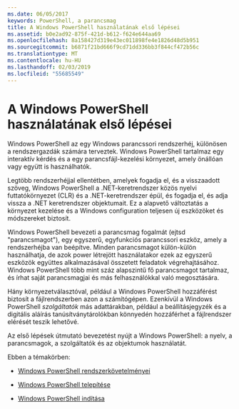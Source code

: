 ```yaml
---
ms.date: 06/05/2017
keywords: PowerShell, a parancsmag
title: A Windows PowerShell használatának első lépései
ms.assetid: b0e2ad92-875f-421d-b612-f624e644aa69
ms.openlocfilehash: 8a158427d319e43ec011898fe4e1826d48d5b951
ms.sourcegitcommit: b6871f21bd666f9cd71dd336bb3f844cf472b56c
ms.translationtype: MT
ms.contentlocale: hu-HU
ms.lasthandoff: 02/03/2019
ms.locfileid: "55685549"
---
```

# <a name="getting-started-with-windows-powershell"></a>A Windows PowerShell használatának első lépései
Windows PowerShell az egy Windows parancssori rendszerhéj, különösen a rendszergazdák számára terveztek. Windows PowerShell tartalmaz egy interaktív kérdés és a egy parancsfájl-kezelési környezet, amely önállóan vagy együtt is használhatók.

Legtöbb rendszerhéjjal ellentétben, amelyek fogadja el, és a visszaadott szöveg, Windows PowerShell a .NET-keretrendszer közös nyelvi futtatókörnyezet (CLR) és a .NET-keretrendszer épül, és fogadja el, és adja vissza a .NET keretrendszer objektumait. Ez a alapvető változtatás a környezet kezelése és a Windows configuration teljesen új eszközöket és módszereket biztosít.

Windows PowerShell bevezeti a parancsmag fogalmát (ejtsd "parancsmagot"), egy egyszerű, egyfunkciós parancssori eszköz, amely a rendszerhéjba van beépítve. Minden parancsmagot külön-külön használhatja, de azok power létrejött használatakor ezek az egyszerű eszközök együttes alkalmazásával összetett feladatok végrehajtásához. Windows PowerShell több mint száz alapszintű fő parancsmagot tartalmaz, és írhat saját parancsmagjai és más felhasználókkal való megosztására.

Hány környezetválasztóval, például a Windows PowerShell hozzáférést biztosít a fájlrendszerben azon a számítógépen. Ezenkívül a Windows PowerShell *szolgáltatók* más adattárakban, például a beállításjegyzék és a digitális aláírás tanúsítványtárolókban könnyedén hozzáférhet a fájlrendszer elérését teszik lehetővé.

Az első lépések útmutató bevezetést nyújt a Windows PowerShell: a nyelv, a parancsmagok, a szolgáltatók és az objektumok használatát.

Ebben a témakörben:

- [Windows PowerShell rendszerkövetelményei](../setup/Windows-PowerShell-System-Requirements.md)

- [Windows PowerShell telepítése](../setup/Installing-Windows-PowerShell.md)

- [Windows PowerShell indítása](../setup/Starting-Windows-PowerShell.md)
